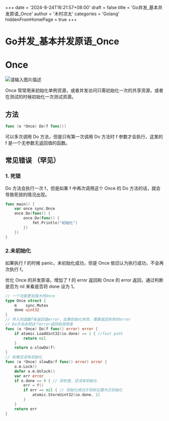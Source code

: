 +++
date = '2024-8-24T16:21:57+08:00'
draft = false
title = 'Go并发_基本并发原语_Once'
author = '木村凉太'
categories = 'Golang'
hiddenFromHomePage = true 
+++

# Go并发_基本并发原语_Once

# Once

![请输入图片描述](http://mucunliangtai.com/usr/uploads/2024/08/2051938637.jpg)

Once 常常用来初始化单例资源，或者并发访问只需初始化一次的共享资源，或者在测试的时候初始化一次测试资源。

## 方法

```go
func (o *Once) Do(f func())
```

可以多次调用 Do 方法，但是只有第一次调用 Do 方法时 f 参数才会执行，这里的 f 是一个无参数无返回值的函数。

## 常见错误 （罕见）

### 1. 死锁

Do 方法会执行一次 f，但是如果 f 中再次调用这个 Once 的 Do 方法的话，就会导致死锁的情况出现。

```go
func main() {
    var once sync.Once
    once.Do(func() {
        once.Do(func() {
            fmt.Println("初始化")
        })
    })
}
```

### 2.未初始化

如果执行 f 的时候 panic，未初始化成功，但是 Once 依旧认为执行成功，不会再次执行 f。

优化 Once 的并发原语，增加了 f 的 error 返回和 Once 的 error 返回，通过判断是否为 nil 来看是否将 done 设为 1。

```go
// 一个功能更加强大的Once
type Once struct {
    m    sync.Mutex
    done uint32
}
// 传入的函数f有返回值error，如果初始化失败，需要返回失败的error
// Do方法会把这个error返回给调用者
func (o *Once) Do(f func() error) error {
    if atomic.LoadUint32(&o.done) == 1 { //fast path
        return nil
    }
    return o.slowDo(f)
}
// 如果还没有初始化
func (o *Once) slowDo(f func() error) error {
    o.m.Lock()
    defer o.m.Unlock()
    var err error
    if o.done == 0 { // 双检查，还没有初始化
        err = f()
        if err == nil { // 初始化成功才将标记置为已初始化
            atomic.StoreUint32(&o.done, 1)
        }
    }
    return err
}
